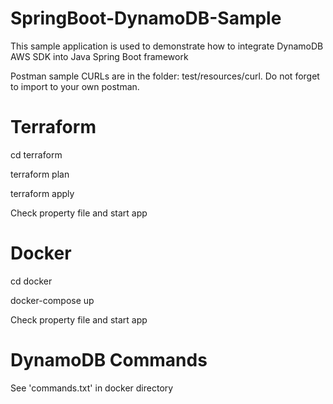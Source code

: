 # SpringBoot-DynamoDB-Sample
This sample application is used to demonstrate how to integrate DynamoDB AWS SDK into Java Spring Boot framework <br>

Postman sample CURLs are in the folder: test/resources/curl. Do not forget to import to your own postman. <br>

# Terraform

cd terraform

terraform plan

terraform apply

Check property file and start app

# Docker

cd docker

docker-compose up

Check property file and start app

# DynamoDB Commands

See 'commands.txt' in docker directory

